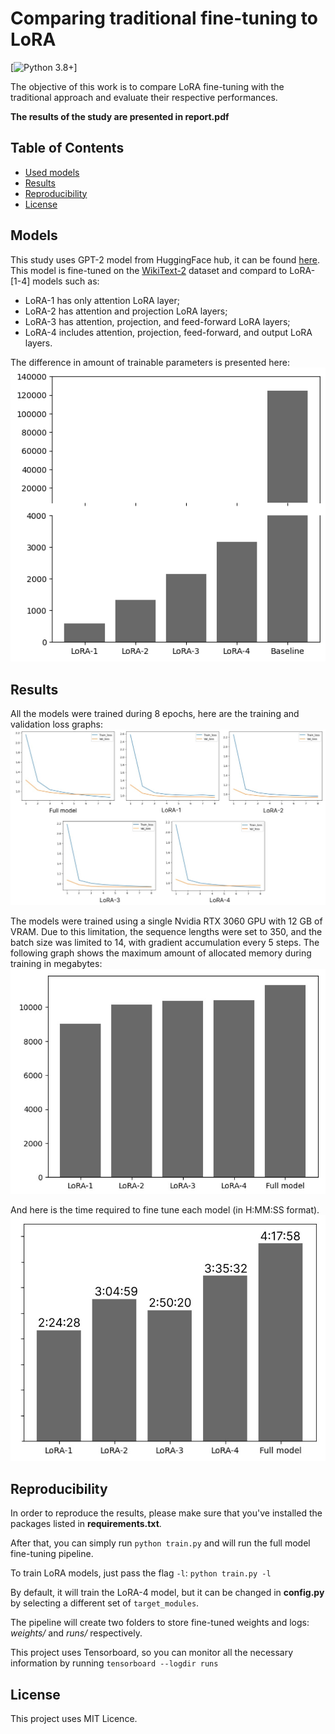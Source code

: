 # Comparing traditional fine-tuning to LoRA
[![Python 3.8+](https://img.shields.io/pypi/pyversions/torch)]

The objective of this work is to compare LoRA fine-tuning with the traditional approach and evaluate their respective performances.

__The results of the study are presented in report.pdf__


## Table of Contents

- [Used models](#Models)
- [Results](#Results)
- [Reproducibility](#Reproducibility)
- [License](#License)

## Models

This study uses GPT-2 model from HuggingFace hub, it can be found [here](https://huggingface.co/openai-community/gpt2).
This model is fine-tuned on the [WikiText-2](https://huggingface.co/datasets/Salesforce/wikitext) dataset and compard to LoRA-[1-4] models such as:

- LoRA-1 has only attention LoRA layer;
- LoRA-2 has attention and projection LoRA layers;
- LoRA-3 has attention, projection, and feed-forward LoRA layers;
- LoRA-4 includes attention, projection, feed-forward, and output LoRA layers.

The difference in amount of trainable parameters is presented here:
![parameters](./img/parameters.png)

## Results

All the models were trained during 8 epochs, here are the training and validation loss graphs:
![losses](./img/losses.jpg)

The models were trained using a single Nvidia RTX 3060 GPU with 12 GB of VRAM. Due to this limitation, the sequence lengths were set to 350, and the batch size was limited to 14, with gradient accumulation every 5 steps. The following graph shows the maximum amount of allocated memory during training in megabytes:
![memory](./img/memory.jpg)

And here is the time required to fine tune each model (in H:MM:SS format).
![time](./img/times.jpg)

## Reproducibility

In order to reproduce the results, please make sure that you've installed the packages listed in __requirements.txt__.

After that, you can simply run `python train.py` and will run the full model fine-tuning pipeline. 

To train LoRA models, just pass the flag `-l`:
`python train.py -l`

By default, it will train the LoRA-4 model, but it can be changed in **config.py** by selecting a different set of `target_modules`. 

The pipeline will create two folders to store fine-tuned weights and logs: *weights/* and *runs/* respectively.

This project uses Tensorboard, so you can monitor all the necessary information by running
`tensorboard --logdir runs`


## License
This project uses MIT Licence.